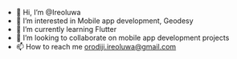 - 👋 Hi, I’m @Ireoluwa
- 👀 I’m interested in Mobile app development, Geodesy
- 🌱 I’m currently learning Flutter
- 💞️ I’m looking to collaborate on mobile app development projects
- 📫 How to reach me orodiji.ireoluwa@gmail.com

<!---
Ire-oluwa/Ire-oluwa is a ✨ special ✨ repository because its `README.md` (this file) appears on your GitHub profile.
You can click the Preview link to take a look at your changes.
--->
